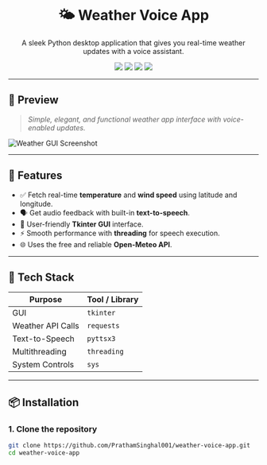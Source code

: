 <h1 align="center">🌤️ Weather Voice App</h1>
<p align="center">
  A sleek Python desktop application that gives you real-time weather updates with a voice assistant.
</p>

<p align="center">
  <img src="https://img.shields.io/badge/Python-3.6%2B-blue?logo=python">
  <img src="https://img.shields.io/badge/GUI-Tkinter-yellow?logo=windowsterminal">
  <img src="https://img.shields.io/badge/Speech-pyttsx3-orange?logo=soundcloud">
  <img src="https://img.shields.io/badge/API-Open--Meteo-green?logo=cloud">
</p>

---

## 📸 Preview

> *Simple, elegant, and functional weather app interface with voice-enabled updates.*

![Weather GUI Screenshot](#) <!-- Replace # with actual image URL if you upload a screenshot -->

---

## 🚀 Features

- ✅ Fetch real-time **temperature** and **wind speed** using latitude and longitude.
- 🗣️ Get audio feedback with built-in **text-to-speech**.
- 🎨 User-friendly **Tkinter GUI** interface.
- ⚡ Smooth performance with **threading** for speech execution.
- 🌐 Uses the free and reliable **Open-Meteo API**.

---

## 🧰 Tech Stack

| Purpose              | Tool / Library    |
|----------------------|-------------------|
| GUI                  | `tkinter`         |
| Weather API Calls    | `requests`        |
| Text-to-Speech       | `pyttsx3`         |
| Multithreading       | `threading`       |
| System Controls      | `sys`             |

---

## 📦 Installation

### 1. Clone the repository

```bash
git clone https://github.com/PrathamSinghal001/weather-voice-app.git
cd weather-voice-app
